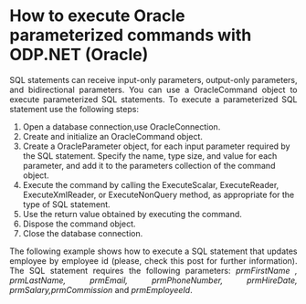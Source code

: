 # How to execute Oracle parameterized commands with ODP.NET (Oracle)

<p align="justify">
SQL statements can receive input-only parameters, output-only parameters, and bidirectional parameters. You can use a OracleCommand object to execute parameterized SQL statements. To execute a parameterized SQL statement use the following steps:
</p>
<p align="justify">
<ol>
<li>Open a database connection,use OracleConnection.</li>
<li>Create and initialize an OracleCommand object.</li>
<li>Create a OracleParameter object, for each input parameter required by the SQL statement. Specify the name, type size, and value for each parameter, and add it to the parameters collection of the command object.</li>
<li>Execute the command by calling the ExecuteScalar, ExecuteReader, ExecuteXmlReader, or ExecuteNonQuery method, as appropriate for the type of SQL statement.</li>
<li>Use the return value obtained by executing the command.</li>
<li>Dispose the command object.</li>
<li>Close the database connection.</li>
</ol>
</p>
<p align="justify">
The following example shows how to execute a SQL statement that updates employee by employee id (please, check this post for further information).
The SQL statement requires the following parameters: <i>prmFirstName , prmLastName, prmEmail, prmPhoneNumber, prmHireDate, prmSalary,prmCommission</i> and <i>prmEmployeeId</i>.
</p>
